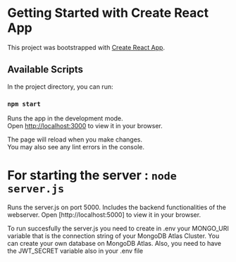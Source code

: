 # Getting Started with Create React App

This project was bootstrapped with [Create React App](https://github.com/facebook/create-react-app).

## Available Scripts

In the project directory, you can run:

### `npm start`

Runs the app in the development mode.\
Open [http://localhost:3000](http://localhost:3000) to view it in your browser.

The page will reload when you make changes.\
You may also see any lint errors in the console.

# For starting the server : `node server.js`

Runs the server.js on port 5000. Includes the backend functionalities of the webserver.
Open [http://localhost:5000] to view it in your browser.

To run succesfully the server.js you need to create in .env your MONGO_URI variable that is the connection string of your MongoDB Atlas Cluster. You can create your own database on MongoDB Atlas. Also, you need to have the JWT_SECRET variable also in your .env file
